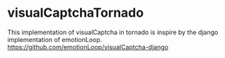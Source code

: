 # visualCaptchaTornado

This implementation of visualCaptcha in tornado is inspire by the django implementation of emotionLoop. https://github.com/emotionLoop/visualCaptcha-django
